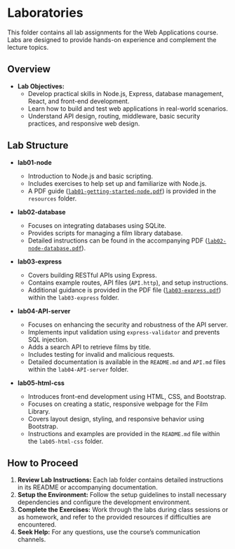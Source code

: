 # Laboratories

This folder contains all lab assignments for the Web Applications course. Labs are designed to provide hands-on experience and complement the lecture topics.

## Overview

- **Lab Objectives:**
  - Develop practical skills in Node.js, Express, database management, React, and front-end development.
  - Learn how to build and test web applications in real-world scenarios.
  - Understand API design, routing, middleware, basic security practices, and responsive web design.

## Lab Structure

- **lab01-node**  
  - Introduction to Node.js and basic scripting.
  - Includes exercises to help set up and familiarize with Node.js.
  - A PDF guide ([`lab01-getting-started-node.pdf`](lab01-node/resources/lab01-getting-started-node.pdf)) is provided in the `resources` folder.

- **lab02-database**  
  - Focuses on integrating databases using SQLite.
  - Provides scripts for managing a film library database.
  - Detailed instructions can be found in the accompanying PDF ([`lab02-node-database.pdf`](lab02-database/resources/lab02-node-database.pdf)).

- **lab03-express**  
  - Covers building RESTful APIs using Express.
  - Contains example routes, API files (`API.http`), and setup instructions.
  - Additional guidance is provided in the PDF file ([`lab03-express.pdf`](lab03-express/resources/lab03-express.pdf)) within the `lab03-express` folder.

- **lab04-API-server**  
  - Focuses on enhancing the security and robustness of the API server.
  - Implements input validation using `express-validator` and prevents SQL injection.
  - Adds a search API to retrieve films by title.
  - Includes testing for invalid and malicious requests.
  - Detailed documentation is available in the `README.md` and `API.md` files within the `lab04-API-server` folder.

- **lab05-html-css**  
  - Introduces front-end development using HTML, CSS, and Bootstrap.
  - Focuses on creating a static, responsive webpage for the Film Library.
  - Covers layout design, styling, and responsive behavior using Bootstrap.
  - Instructions and examples are provided in the `README.md` file within the `lab05-html-css` folder.

## How to Proceed

1. **Review Lab Instructions:** Each lab folder contains detailed instructions in its README or accompanying documentation.
2. **Setup the Environment:** Follow the setup guidelines to install necessary dependencies and configure the development environment.
3. **Complete the Exercises:** Work through the labs during class sessions or as homework, and refer to the provided resources if difficulties are encountered.
4. **Seek Help:** For any questions, use the course’s communication channels.
